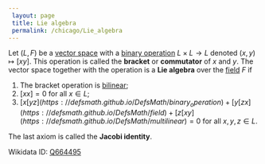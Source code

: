 ```yaml
---
 layout: page
 title: Lie algebra
 permalink: /chicago/Lie_algebra
---
```


Let $(L,F)$ be a [vector space](https://defsmath.github.io/DefsMath/binary_operation) with a [binary operation](https://defsmath.github.io/DefsMath/field) $L\times L \to L$ denoted $(x,y) \mapsto [xy]$. This operation is called the **bracket** or **commutator** of $x$ and $y$. The vector space together with the operation is a **Lie algebra** over the [field](https://defsmath.github.io/DefsMath/multilinear) $F$ if 
1. The bracket operation is [bilinear](https://defsmath.github.io/DefsMath/vector_space);
2. $[xx] = 0$ for all $x \in L$;
3. $[x[yz](https://defsmath.github.io/DefsMath/binary_operation) + [y[zx](https://defsmath.github.io/DefsMath/field)+[z[xy](https://defsmath.github.io/DefsMath/multilinear) =0$ for all $x,y,z\in L$.

The last axiom is called the **Jacobi identity**.

Wikidata ID: [Q664495](https://www.wikidata.org/wiki/Q664495)